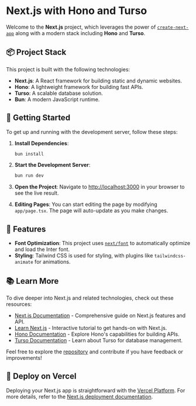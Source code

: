 # Next.js with Hono and Turso

Welcome to the **Next.js** project, which leverages the power of [`create-next-app`](https://github.com/vercel/next.js/tree/canary/packages/create-next-app) along with a modern stack including **Hono** and **Turso**.

## 📦 Project Stack

This project is built with the following technologies:

- **Next.js**: A React framework for building static and dynamic websites.
- **Hono**: A lightweight framework for building fast APIs.
- **Turso**: A scalable database solution.
- **Bun**: A modern JavaScript runtime.

## 🚀 Getting Started

To get up and running with the development server, follow these steps:

1. **Install Dependencies**:
    ```bash
    bun install
    ```

2. **Start the Development Server**:
    ```bash
    bun run dev
    ```

3. **Open the Project**:
    Navigate to [http://localhost:3000](http://localhost:3000) in your browser to see the live result.

4. **Editing Pages**:
    You can start editing the page by modifying `app/page.tsx`. The page will auto-update as you make changes.

## 🌟 Features

- **Font Optimization**: This project uses [`next/font`](https://nextjs.org/docs/basic-features/font-optimization) to automatically optimize and load the Inter font.
- **Styling**: Tailwind CSS is used for styling, with plugins like `tailwindcss-animate` for animations.

## 📚 Learn More

To dive deeper into Next.js and related technologies, check out these resources:

- [Next.js Documentation](https://nextjs.org/docs) - Comprehensive guide on Next.js features and API.
- [Learn Next.js](https://nextjs.org/learn) - Interactive tutorial to get hands-on with Next.js.
- [Hono Documentation](https://hono.dev/docs) - Explore Hono's capabilities for building APIs.
- [Turso Documentation](https://turso.dev/docs) - Learn about Turso for database management.

Feel free to explore the [repository](https://github.com/gubriyeeel/) and contribute if you have feedback or improvements!

## 🚀 Deploy on Vercel

Deploying your Next.js app is straightforward with the [Vercel Platform](https://vercel.com/new?utm_medium=default-template&filter=next.js&utm_source=create-next-app&utm_campaign=create-next-app-readme). For more details, refer to the [Next.js deployment documentation](https://nextjs.org/docs/deployment).
